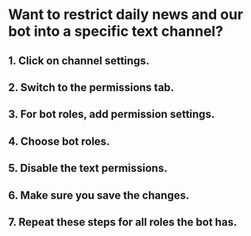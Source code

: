 # Want to restrict daily news and our bot into a specific text channel? 

## 1. Click on channel settings.

## 2. Switch to the permissions tab.

## 3. For bot roles, add permission settings.

## 4. Choose bot roles. 

## 5. Disable the text permissions.

## 6. Make sure you save the changes. 

## 7. Repeat these steps for all roles the bot has.  
